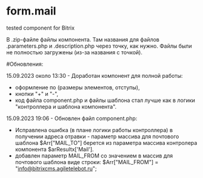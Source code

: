 # form.mail
tested component for Bitrix

В .zip-файле файлы компонента. 
Там названия для файлов .parameters.php и .description.php через точку, как нужно. 
Файлы были не полностью загружены (из-за названия с точкой).

#Обновления:

15.09.2023 около 13:30 - Доработан компонент для полной работы:
- оформление по (размеры элементов, отступы),
- кнопки "+" и "-",
- код файла component.php  и файлы шаблона стал лучше как в логики "контроллера
и шаблона компонента".

15.09.2023 19:06 - Обновлен файл component.php:
- Исправлена ошибка (в плане логики работы контроллера) в получении адреса отравки -
параметр массива для почтового шаблона $Arr["MAIL_TO"] берется из параметра массива
контролера компонента $arResultх['Mail'].
- добавлен параметр MAIL_FROM со значением в массив для почтового шаблона виде строки:
  $Arr["MAIL_FROM"] = "info@bitrixcms.agiletelebot.ru";
